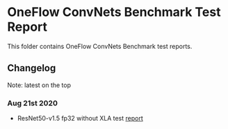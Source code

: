 # OneFlow ConvNets Benchmark Test Report
This folder contains OneFlow ConvNets Benchmark test reports.  

## Changelog
Note: latest on the top
### Aug 21st 2020
- ResNet50-v1.5 fp32 without XLA test [report](rn50_fp32_report_0821.md)
